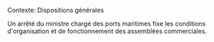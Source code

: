 Contexte: Dispositions générales

Un arrêté du ministre chargé des ports maritimes fixe les conditions d'organisation et de fonctionnement des assemblées commerciales.